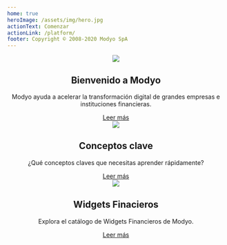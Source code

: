 ```yaml
---
home: true
heroImage: /assets/img/hero.jpg
actionText: Comenzar
actionLink: /platform/
footer: Copyright © 2008-2020 Modyo SpA
---
```


<div class="features">
  <div class="feature" style='text-align: center;'>
    <img src='/assets/img/m.png'/>
    <h2>Bienvenido a Modyo</h2>
    <p>Modyo ayuda a acelerar la transformación digital de grandes empresas e instituciones financieras.</p>
    <a href="/platform/">Leer más</a>
  </div>
  <div class="feature" style='text-align: center;'>
    <img src='/assets/img/i.png'/>
    <h2>Conceptos clave</h2>
    <p>¿Qué conceptos claves que necesitas aprender rápidamente?</p>
    <a href="/platform/key-concepts.html">Leer más</a>
  </div>
  <div class="feature" style='text-align: center;'>
    <img src='/assets/img/layout.png'/>
    <h2>Widgets Finacieros</h2>
    <p>Explora el catálogo de Widgets Financieros de Modyo.</p>
    <a href="/widgets/">Leer más</a>
  </div>  
</div>
